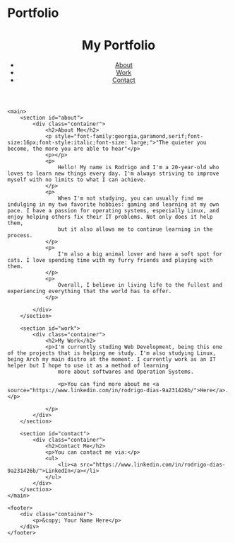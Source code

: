 # Portfolio
<!DOCTYPE html>
<html>

<head>
    <title>My Portfolio</title>
    <meta charset="UTF-8">
    <meta name="viewport" content="width=device-width, initial-scale=1.0">
    <link rel="stylesheet" href="style.css">
    <link href="https://fonts.googleapis.com/css?family=Montserrat&display=swap" rel="stylesheet">
</head>

<body>
    <header>
        <div class="container">
            <h1>My Portfolio</h1>
            <nav>
                <ul>
                    <li><a href="#about">About</a></li>
                    <li><a href="#work">Work</a></li>
                    <li><a href="#contact">Contact</a></li>
                </ul>
            </nav>
        </div>
    </header>

    <main>
        <section id="about">
            <div class="container">
                <h2>About Me</h2>
                <p style="font-family:georgia,garamond,serif;font-size:16px;font-style:italic;font-size: large;">"The quieter you become, the more you are able to hear"</p>
                <p></p>
                <p>
                    Hello! My name is Rodrigo and I'm a 20-year-old who loves to learn new things every day. I'm always striving to improve myself with no limits to what I can achieve.
                </p>
                <p>
                    When I'm not studying, you can usually find me indulging in my two favorite hobbies: gaming and learning at my own pace. I have a passion for operating systems, especially Linux, and enjoy helping others fix their IT problems. Not only does it help them,
                    but it also allows me to continue learning in the process.
                </p>
                <p>
                    I'm also a big animal lover and have a soft spot for cats. I love spending time with my furry friends and playing with them.
                </p>
                <p>
                    Overall, I believe in living life to the fullest and experiencing everything that the world has to offer.
                </p>

            </div>
        </section>

        <section id="work">
            <div class="container">
                <h2>My Work</h2>
                <p>I'm currently studing Web Development, being this one of the projects that is helping me study. I'm also studying Linux, being Arch my main distro at the moment. I currently work as an IT helper but I hope to use it as a method of learning
                    more about softwares and Operation Systems.

                    <p>You can find more about me <a source="https://www.linkedin.com/in/rodrigo-dias-9a231426b/">Here</a>.</p>

                </p>
            </div>
        </section>

        <section id="contact">
            <div class="container">
                <h2>Contact Me</h2>
                <p>You can contact me via:</p>
                <ul>
                    <li><a src="https://www.linkedin.com/in/rodrigo-dias-9a231426b/">LinkedIn</a></li>
                </ul>
            </div>
        </section>
    </main>

    <footer>
        <div class="container">
            <p>&copy; Your Name Here</p>
        </div>
    </footer>
</body>

</html>
